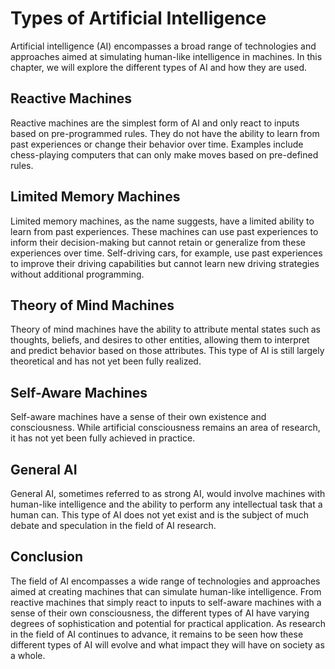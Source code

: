 Types of Artificial Intelligence
===================================================================================================

Artificial intelligence (AI) encompasses a broad range of technologies and approaches aimed at simulating human-like intelligence in machines. In this chapter, we will explore the different types of AI and how they are used.

Reactive Machines
-----------------

Reactive machines are the simplest form of AI and only react to inputs based on pre-programmed rules. They do not have the ability to learn from past experiences or change their behavior over time. Examples include chess-playing computers that can only make moves based on pre-defined rules.

Limited Memory Machines
-----------------------

Limited memory machines, as the name suggests, have a limited ability to learn from past experiences. These machines can use past experiences to inform their decision-making but cannot retain or generalize from these experiences over time. Self-driving cars, for example, use past experiences to improve their driving capabilities but cannot learn new driving strategies without additional programming.

Theory of Mind Machines
-----------------------

Theory of mind machines have the ability to attribute mental states such as thoughts, beliefs, and desires to other entities, allowing them to interpret and predict behavior based on those attributes. This type of AI is still largely theoretical and has not yet been fully realized.

Self-Aware Machines
-------------------

Self-aware machines have a sense of their own existence and consciousness. While artificial consciousness remains an area of research, it has not yet been fully achieved in practice.

General AI
----------

General AI, sometimes referred to as strong AI, would involve machines with human-like intelligence and the ability to perform any intellectual task that a human can. This type of AI does not yet exist and is the subject of much debate and speculation in the field of AI research.

Conclusion
----------

The field of AI encompasses a wide range of technologies and approaches aimed at creating machines that can simulate human-like intelligence. From reactive machines that simply react to inputs to self-aware machines with a sense of their own consciousness, the different types of AI have varying degrees of sophistication and potential for practical application. As research in the field of AI continues to advance, it remains to be seen how these different types of AI will evolve and what impact they will have on society as a whole.
